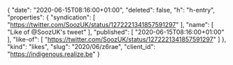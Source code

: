 {
  "date": "2020-06-15T08:16:00+01:00",
  "deleted": false,
  "h": "h-entry",
  "properties": {
    "syndication": [
      "https://twitter.com/SoozUK/status/1272221341857591297"
    ],
    "name": [
      "Like of @SoozUK's tweet"
    ],
    "published": [
      "2020-06-15T08:16:00+01:00"
    ],
    "like-of": [
      "https://twitter.com/SoozUK/status/1272221341857591297"
    ]
  },
  "kind": "likes",
  "slug": "2020/06/z6rae",
  "client_id": "https://indigenous.realize.be"
}
